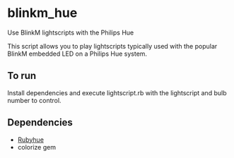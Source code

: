 # blinkm_hue
Use BlinkM lightscripts with the Philips Hue

This script allows you to play lightscripts typically used with the popular BlinkM embedded LED on a Philips Hue system.

## To run

Install dependencies and execute lightscript.rb with the lightscript and bulb number to control.

## Dependencies

* [Rubyhue](https://github.com/AaronH/RubyHue)
* colorize gem